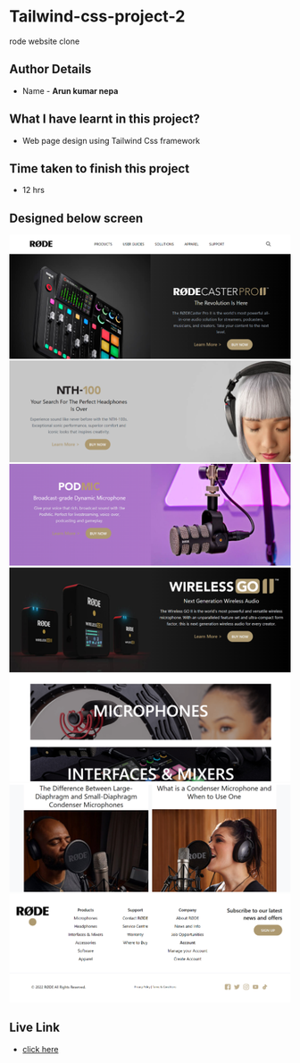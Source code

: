 # Tailwind-css-project-2
rode website clone

## Author Details
- Name  -  __Arun kumar nepa__

## What I have learnt in this project?

- Web page design using Tailwind Css framework

## Time taken to finish this project
- 12 hrs

## Designed below screen
![home page](./thumbnail.png)
![home page](./screenshots/picture2.png)
![home page](./screenshots/picture3.png)
![home page](./screenshots/picture4.png)
![home page](./screenshots/picture5.png)
![home page](./screenshots/picture7.png)
![home page](./screenshots/picture8.png)

## Live Link
- [click here](https://arun-rode-tailwind.netlify.app)
